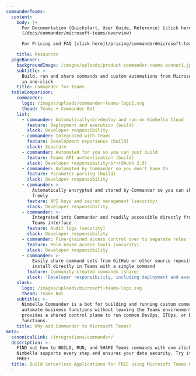```yaml
---
commanderTeams:
  content:
    body: |+
      For Documentation (Quickstart, User Guide, Reference) [click here]
      (/docs/commander/microsoft-teams/overview)

      For Pricing and FAQ [click here](/pricing/commander#microsoft-teams)

    title: Resources
  pageBanner:
    backgroundImage: /images/uploads/product-commander-teams-banner1.jpg
    subtitle: >-
      Build, run and share commands and custom automations from Microsoft Teams
      in one-click
    title: Commander for Teams
  tableComparison:
    commander:
      logo: /images/uploads/commander-teams-logo1.svg
      thead: Teams + Commander Bot
    list:
      - commander: Automatically<br>deploy and run on Nimbella Cloud
        feature: Deployment and execution (build)
        slack: Developer responsibility
      - commander: Integrated with Teams
        feature: Development experience (build)
        slack: Separate
      - commander: Automated for you so you can just build
        feature: Teams API authentication (build)
        slack: Developer responsibility<br>(OAuth 2.0)
      - commander: Automated by Commander so you don't have to
        feature: Parameter parsing (build)
        slack: Developer responsibility
      - commander: >-
          Automatically encrypted and stored by Commander so you can share code
          freely
        feature: API keys and secret management (security)
        slack: Developer responsibility
      - commander: >-
          Integrated into Commander and readily accessible directly from your
          Teams interface
        feature: Audit logs (security)
        slack: Developer responsibility
      - commander: Fine-grained access control over to separate roles for your team
        feature: Role based access tools (security)
        slack: Developer responsibility
      - commander: >-
          Easily share command sets from GitHub or other source repositories,
          install directly in Teams with a single command
        feature: Community-created commands (share)
        slack: 'Developer responsibility, including deployment and execution'
    slack:
      logo: /images/uploads/microsoft-teams-logo.svg
      thead: Teams Bot
    subtitle: >-
      Nimbella Commander is a bot for building and running custom commands to
      automate business functions without leaving the Teams environment. It
      provides a shared control plane to run common DevOps, ITOps, or BizOps
      functions.
    title: Why add Commander to Microsoft Teams?
meta:
  canonicalLink: /integrations/commander/
  description: >-
    FIND out how to BUILD, RUN, and SHARE Teams commands with one click.
    Nimbella supports every step and ensures your data security. Try it now for
    FREE!
  title: Build Serverless Applications for FREE using Microsoft Teams Commands
---
```


